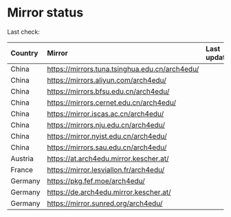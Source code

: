 <script src="./time.js"></script>
# Mirror status
Last check: <script type="text/javascript">localize(1720639171.9709845);</script>

|Country|Mirror|Last update|
|:------|:-----|:----------|
|China|https://mirrors.tuna.tsinghua.edu.cn/arch4edu/|<script type="text/javascript">localize(1720593284);</script>|
|China|https://mirrors.aliyun.com/arch4edu/|<script type="text/javascript">localize(1720593284);</script>|
|China|https://mirrors.bfsu.edu.cn/arch4edu/|<script type="text/javascript">localize(1720593284);</script>|
|China|https://mirrors.cernet.edu.cn/arch4edu/|<script type="text/javascript">localize(1720593284);</script>|
|China|https://mirror.iscas.ac.cn/arch4edu/|<script type="text/javascript">localize(1720593284);</script>|
|China|https://mirrors.nju.edu.cn/arch4edu/|<script type="text/javascript">localize(1720550027);</script>|
|China|https://mirror.nyist.edu.cn/arch4edu/|<script type="text/javascript">localize(1720593284);</script>|
|China|https://mirrors.sau.edu.cn/arch4edu/|<script type="text/javascript">localize(1720593284);</script>|
|Austria|https://at.arch4edu.mirror.kescher.at/|<script type="text/javascript">localize(1720593284);</script>|
|France|https://mirror.lesviallon.fr/arch4edu/|<script type="text/javascript">localize(1720593284);</script>|
|Germany|https://pkg.fef.moe/arch4edu/|<script type="text/javascript">localize(1720593284);</script>|
|Germany|https://de.arch4edu.mirror.kescher.at/|<script type="text/javascript">localize(1720593284);</script>|
|Germany|https://mirror.sunred.org/arch4edu/|<script type="text/javascript">localize(1720593284);</script>|

<script src="./tablefilter/tablefilter.js"></script>
<script src="./table.js"></script>